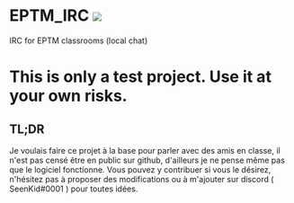 # EPTM_IRC <img src="https://visitor-badge.glitch.me/badge?page_id=SeenKid.EPTM_IRC" />

IRC for EPTM classrooms (local chat)

# This is only a test project. Use it at your own risks.

## TL;DR
Je voulais faire ce projet à la base pour parler avec des amis en classe, il n'est pas censé être en public sur github, d'ailleurs je ne pense même pas que le logiciel fonctionne. Vous pouvez y contribuer si vous le désirez, n'hésitez pas à proposer des modifications ou à m'ajouter sur discord ( SeenKid#0001 ) pour toutes idées.
